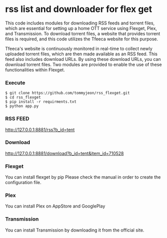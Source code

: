 # rss list and downloader for flex get


This code includes modules for downloading RSS feeds and torrent files, which are essential for setting up a home OTT service using Flexget, Plex, and Transmission. To download torrent files, a website that provides torrent files is required, and this code utilizes the Tfeeca website for this purpose.

Tfeeca's website is continuously monitored in real-time to collect newly uploaded torrent files, which are then made available as an RSS feed. This feed also includes download URLs. By using these download URLs, you can download torrent files. Two modules are provided to enable the use of these functionalities within Flexget.

### Execute

```
$ git clone https://github.com/tommyjeon/rss_flexget.git
$ cd rss_flexget
$ pip install -r requirments.txt
$ python app.py

```

### RSS FEED
http://127.0.0.1:8881/rss?b_id=tent

### Download
http://127.0.0.1:8881/download?b_id=tent&item_id=710528


### Flexget 
You can install flexget by pip
Please check the manual in order to create the configuration file.


### Plex
You can install Plex on AppStore and GooglePlay

### Transmission
You can install Transmission by downloading it from the official site.

